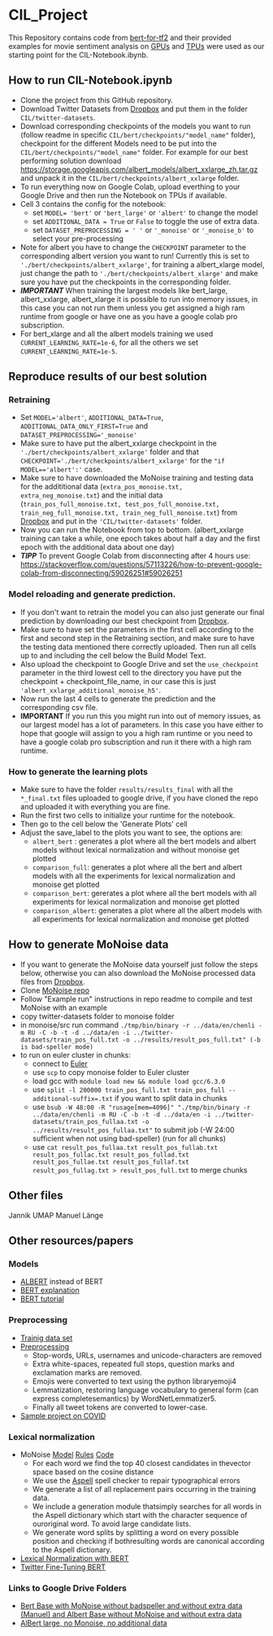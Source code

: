 # CIL_Project
This Repository contains code from [bert-for-tf2](https://github.com/kpe/bert-for-tf2) and their provided examples for movie sentiment analysis on [GPUs](https://github.com/kpe/bert-for-tf2/blob/master/examples/gpu_movie_reviews.ipynb) and [TPUs](https://github.com/kpe/bert-for-tf2/blob/master/examples/tpu_movie_reviews.ipynb) were used as our starting point for the CIL-Notebook.ibynb.
## How to run CIL-Notebook.ipynb
* Clone the project from this GitHub repository.
* Download Twitter Datasets from [Dropbox](https://www.dropbox.com/sh/gvzo0jrnfhcnkeh/AACYlqypVkBYzhL_hyjWXRwNa?dl=0) and put them in the folder `CIL/twitter-datasets`. 
* Download corresponding checkpoints of the models you want to run (follow readme in specific `CIL/bert/checkpoints/"model_name"` folder), checkpoint for the different Models need to be put into the `CIL/bert/checkpoints/"model_name"` folder. For example for our best performing solution download https://storage.googleapis.com/albert_models/albert_xxlarge_zh.tar.gz and unpack it in the `CIL/bert/checkpoints/albert_xxlarge` folder.
* To run everything now on Google Colab, upload everthing to your Google Drive and then run the Notebook on TPUs if available. 
* Cell 3 contains the config for the notebook: 
  * set `MODEL= 'bert'` or `'bert_large'` or `'albert'` to change the model
  * set `ADDITIONAL_DATA = True` or `False` to toggle the use of extra data. 
  * set `DATASET_PREPROCESSING = ' '` or `'_monoise'` or `'_monoise_b'` to select your pre-processing
* Note for albert you have to change the `CHECKPOINT` parameter to the corresponding albert version you want to run! Currently this is set to `'./bert/checkpoints/albert_xxlarge'`, for training a albert_xlarge model, just change the path to `'./bert/checkpoints/albert_xlarge'` and make sure you have put the checkpoints in the corresponding folder.
* ***IMPORTANT*** When training the largest models like bert_large, albert_xxlarge, albert_xlarge it is possible to run into memory issues, in this case you can not run them unless you get assigned a high ram runtime from google or have one as you have a google colab pro subscription. 
* For bert_xlarge and all the albert models training we used `CURRENT_LEARNING_RATE=1e-6`, for all the others we set `CURRENT_LEARNING_RATE=1e-5`.
## Reproduce results of our best solution
### Retraining
* Set `MODEL='albert'`, `ADDITIONAL_DATA=True`, `ADDITIONAL_DATA_ONLY_FIRST=True` and `DATASET_PREPROCESSING='_monoise'`
* Make sure to have put the albert_xxlarge checkpoint in the `'./bert/checkpoints/albert_xxlarge'` folder and that `CHECKPOINT='./bert/checkpoints/albert_xxlarge'` for the `"if MODEL=='albert':'` case.
* Make sure to have downloaded the MoNoise training and testing data for the addititional data (`extra_pos_monoise.txt, extra_neg_monoise.txt`) and the initial data (`train_pos_full_monoise.txt, test_pos_full_monoise.txt, train_neg_full_monoise.txt, train_neg_full_monoise.txt`) from [Dropbox](https://www.dropbox.com/sh/gvzo0jrnfhcnkeh/AACYlqypVkBYzhL_hyjWXRwNa?dl=0) and put in the `'CIL/twitter-datasets'` folder.
* Now you can run the Notebook from top to bottom. (albert_xxlarge training can take a while, one epoch takes about half a day and the first epoch with the additional data about one day)
* ***TIPP*** To prevent Google Colab from disconnecting after 4 hours use: https://stackoverflow.com/questions/57113226/how-to-prevent-google-colab-from-disconnecting/59026251#59026251
### Model reloading and generate prediction.
* If you don't want to retrain the model you can also just generate our final prediction by downloading our best checkpoint from [Dropbox](https://www.dropbox.com/sh/gvzo0jrnfhcnkeh/AACYlqypVkBYzhL_hyjWXRwNa?dl=0).
* Make sure to have set the parameters in the first cell according to the first and second step in the Retraining section, and make sure to have the testing data mentioned there correctly uploaded. Then run all cells up to and including the cell below the Build Model Text.
* Also upload the checkpoint to Google Drive and set the `use_checkpoint` parameter in the third lowest cell to the directory you have put the checkpoint + checkpoint_file_name, in our case this is just `'albert_xxlarge_additional_monoise_h5'`.
* Now run the last 4 cells to generate the prediction and the corresponding csv file.
* **IMPORTANT** If you run this you might run into out of memory issues, as our largest model has a lot of parameters. In this case you have either to hope that google will assign to you a high ram runtime or you need to have a google colab pro subscription and run it there with a high ram runtime.
### How to generate the learning plots
* Make sure to have the folder `results/results_final` with all the `*_final.txt` files uploaded to google drive, if you have cloned the repo and uploaded it with everything you are fine.
* Run the first two cells to initialize your runtime for the notebook.
* Then go to the cell below the 'Generate Plots' cell
* Adjust the save_label to the plots you want to see, the options are:
  * `albert_bert` : generates a plot where all the bert models and albert models without lexical normalization and without monoise get plotted
  * `comparison_full`: generates a plot where all the bert and albert models with all the experiments for lexical normalization and monoise get plotted
  * `comparison_bert`: gererates a plot where all the bert models with all experiments for lexical normalization and monoise get plotted
  * `comparison_albert`: generates a plot where all the albert models with all experiments for lexical normalization and monoise get plotted
## How to generate MoNoise data
* If you want to generate the MoNoise data yourself just follow the steps below, otherwise you can also download the MoNoise processed data files from [Dropbox](https://www.dropbox.com/sh/gvzo0jrnfhcnkeh/AACYlqypVkBYzhL_hyjWXRwNa?dl=0).
* Clone [MoNoise repo](https://bitbucket.org/robvanderg/monoise/src/master/)
* Follow "Example run" instructions in repo readme to compile and test MoNoise with an example
* copy twitter-datasets folder to monoise folder
* in monoise/src run command ```./tmp/bin/binary -r ../data/en/chenli -m RU -C -b -t -d ../data/en -i ../twitter-datasets/train_pos_full.txt -o ../results/result_pos_full.txt" (-b is bad-speller mode)```
* to run on euler cluster in chunks: 
  * connect to [Euler](https://scicomp.ethz.ch/wiki/Getting_started_with_clusters)
  * use ```scp``` to copy monoise folder to Euler cluster
  * load gcc with ```module load new && module load gcc/6.3.0``` 
  * use ```split -l 200000 train_pos_full.txt train_pos_full --additional-suffix=.txt``` if you want to split data in chunks
  * use ```bsub -W 48:00 -R "rusage[mem=4096]" "./tmp/bin/binary -r ../data/en/chenli -m RU -C -b -t -d ../data/en -i ../twitter-datasets/train_pos_fullaa.txt -o ../results/result_pos_fullaa.txt"``` to submit job (-W 24:00 sufficient when not using bad-speller) (run for all chunks) 
  * use ```cat result_pos_fullaa.txt result_pos_fullab.txt result_pos_fullac.txt result_pos_fullad.txt result_pos_fullae.txt result_pos_fullaf.txt result_pos_fullag.txt > result_pos_full.txt``` to merge chunks

## Other files
Jannik UMAP
Manuel Länge
## Other resources/papers
### Models
* [ALBERT](https://ai.googleblog.com/2019/12/albert-lite-bert-for-self-supervised.html) instead of BERT
* [BERT explanation](http://jalammar.github.io/illustrated-bert/)
* [BERT tutorial](https://github.com/kpe/bert-for-tf2)
### Preprocessing
* [Trainig data set](https://www.kaggle.com/kazanova/sentiment140)
* [Preprocessing](https://trec.nist.gov/pubs/trec28/papers/DICE_UPB.IS.pdf)
  * Stop-words, URLs, usernames and unicode-characters are removed
  * Extra white-spaces, repeated full stops, question marks and exclamation marks are removed.
  * Emojis were converted to text using the python libraryemoji4
  * Lemmatization,  restoring  language  vocabulary  to  general  form  (can  express  completesemantics) by WordNetLemmatizer5.
  * Finally all tweet tokens are converted to lower-case.
* [Sample project on COVID](https://arxiv.org/pdf/2005.07503.pdf)
### Lexical normalization
* MoNoise [Model](https://www.aclweb.org/anthology/P19-3032.pdf) [Rules](https://arxiv.org/pdf/1710.03476.pdf) [Code](https://bitbucket.org/robvanderg/monoise/src/master/)
  * For  each  word  we  find  the  top  40  closest  candidates  in  thevector space based on the cosine distance
  * We use the [Aspell](http://aspell.net/) spell checker to repair typographical errors
  * We generate a list of all replacement pairs occurring in the training data.
  * We include a generation module thatsimply searches for all words in the Aspell dictionary which start with the character sequence of ouroriginal word.  To avoid large candidate lists.
  * We generate word splits by splitting a word on every possible position and checking if bothresulting words are canonical according to the Aspell dictionary.
* [Lexical Normalization with BERT](https://www.aclweb.org/anthology/D19-5539.pdf)
* [Twitter Fine-Tuning BERT](https://arxiv.org/pdf/1905.05583.pdf)
### Links to Google Drive Folders
* [Bert Base with MoNoise without badspeller and without extra data (Manuel) and Albert Base without MoNoise and without extra data](https://drive.google.com/drive/folders/1ynCZnjcYXVg_qZtam3bAbXrEUiI4CyqI?usp=sharing)
* [AlBert large, no Monoise, no additional data](https://drive.google.com/drive/folders/1bon0OFwJRQRY1rsEiWRKOhNugxcZ5sPg?usp=sharing)
